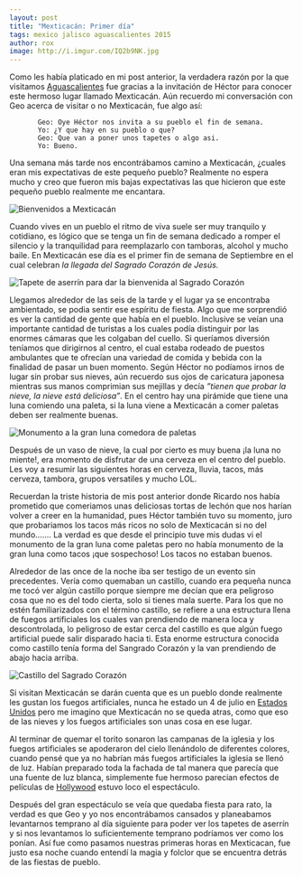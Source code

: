 ```yaml
---
layout: post
title: "Mexticacán: Primer día"
tags: mexico jalisco aguascalientes 2015
author: rox
image: http://i.imgur.com/IQ2b9NK.jpg
---
```


Como les había platicado en mi post anterior, la verdadera razón por la que visitamos [Aguascalientes](/tag/aguascalientes) fue gracias a la invitación de Héctor para conocer este hermoso lugar llamado Mexticacán. Aún recuerdo mi conversación con Geo acerca de visitar o no Mexticacán, fue algo así:

           Geo: Oye Héctor nos invita a su pueblo el fin de semana.
           Yo: ¿Y que hay en su pueblo o que?
           Geo: Que van a poner unos tapetes o algo asi.
           Yo: Bueno.

Una semana más tarde nos encontrábamos camino a Mexticacán, ¿cuales eran mis expectativas de este pequeño pueblo? Realmente no espera mucho y creo que fueron mis bajas expectativas las que hicieron que este pequeño pueblo realmente me encantara.

![Bienvenidos a Mexticacán](http://i.imgur.com/kHEUcbE.jpg)

Cuando vives en un pueblo el ritmo de viva suele ser muy tranquilo y cotidiano, es lógico que se tenga un fin de semana dedicado a romper el silencio y la tranquilidad para reemplazarlo con tamboras, alcohol y mucho baile. En Mexticacán ese día es el primer fin de semana de Septiembre en el cual celebran *la llegada del Sagrado Corazón de Jesús.* 

![Tapete de aserrín para dar la bienvenida al Sagrado Corazón](http://i.imgur.com/IsNt0kM.jpg)

Llegamos alrededor de las seis de la tarde y el lugar ya se encontraba ambientado, se podia sentir ese espíritu de fiesta. Algo que me sorprendió es ver la cantidad de gente que había en el pueblo. Inclusive se veían una importante cantidad de turistas a los cuales podía distinguir por las enormes cámaras que les colgaban del cuello. Si queríamos diversión teníamos que dirigirnos al centro, el cual estaba rodeado de puestos ambulantes que te ofrecían una variedad de comida y bebida con la finalidad de pasar un buen momento. Según Héctor no podíamos irnos de lugar sin probar sus nieves, aún recuerdo sus ojos de caricatura japonesa mientras sus manos comprimian sus mejillas y decía *”tienen que probar la nieve, la nieve está deliciosa”*. En el centro hay una pirámide que tiene una luna comiendo una paleta, si la luna viene a Mexticacán a comer paletas deben ser realmente buenas.

![Monumento a la gran luna comedora de paletas](http://i.imgur.com/puW6ij1.jpg)

Después de un vaso de nieve, la cual por cierto es muy buena ¡la luna no miente!, era momento de disfrutar de una cerveza en el centro del pueblo. Les voy a resumir las siguientes horas en cerveza, lluvia, tacos, más cerveza, tambora, grupos versatiles y mucho LOL.

Recuerdan la triste historia de mis post anterior donde Ricardo nos había prometido que comeriamos unas deliciosas tortas de lechón que nos harían volver a creer en la humanidad, pues Héctor también tuvo su momento, juro que probariamos los tacos más ricos no solo de Mexticacán si no del mundo….... La verdad es que desde el principio tuve mis dudas vi el monumento de la gran luna come paletas pero no había monumento de la gran luna como tacos ¡que sospechoso! Los tacos no estaban buenos.

Alrededor de las once de la noche iba ser testigo de un evento sin precedentes. Vería como quemaban un castillo, cuando era pequeña nunca me tocó ver algún castillo porque siempre me decían que era peligroso cosa que no es del todo cierta, solo si tienes mala suerte. Para los que no estén familiarizados con el término castillo, se refiere a una estructura llena de fuegos artificiales los cuales van prendiendo de manera loca y descontrolada, lo peligroso de estar cerca del castillo es que algún fuego artificial puede salir disparado hacia ti. Esta enorme estructura conocida como castillo tenía forma del Sangrado Corazón y la van prendiendo de abajo hacia arriba.

![Castillo del Sagrado Corazón](http://i.imgur.com/du2dJxr.jpg)

Si visitan Mexticacán se darán cuenta que es un pueblo donde realmente les gustan los fuegos artificiales, nunca he estado un 4 de julio en [Estados Unidos](/tag/estados-unidos) pero me imagino que Mexticacán no se queda atras, como que eso de las nieves y los fuegos artificiales son unas cosa en ese lugar.

Al terminar de quemar el torito sonaron las campanas de la iglesia y los fuegos artificiales se apoderaron del cielo llenándolo de diferentes colores, cuando pensé que ya no habrían más fuegos artificiales la iglesia se llenó de luz. Habían preparado toda la fachada de tal manera que parecía que una fuente de luz blanca, simplemente fue hermoso parecian efectos de películas de [Hollywood](/tag/los-angeles) estuvo loco el espectáculo.

Después del gran espectáculo se veía que quedaba fiesta para rato, la verdad es que Geo y yo nos encontrábamos cansados y planeabamos levantarnos temprano al día siguiente para poder ver los tapetes de aserrín y si nos levantamos lo suficientemente temprano podríamos ver como los ponían. Así fue como pasamos nuestras primeras horas en Mexticacan, fue justo esa noche cuando entendí la magia y folclor que se encuentra detrás de las fiestas de pueblo.
